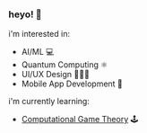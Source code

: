 ### heyo! 👋

i'm interested in:
- AI/ML 💻
- Quantum Computing ⚛
- UI/UX Design 👨🏽‍💻
- Mobile App Development 📱

i'm currently learning:
- [Computational Game Theory](http://gamescrafters.berkeley.edu/) 🕹️

<!--
**SiddharthG22/SiddharthG22** is a ✨ _special_ ✨ repository because its `README.md` (this file) appears on your GitHub profile.

Here are some ideas to get you started:

- 🔭 I’m currently working on ...
- 🌱 I’m currently learning ...
- 👯 I’m looking to collaborate on ...
- 🤔 I’m looking for help with ...
- 💬 Ask me about ...
- 📫 How to reach me: ...
- 😄 Pronouns: ...
- ⚡ Fun fact: ...
-->
